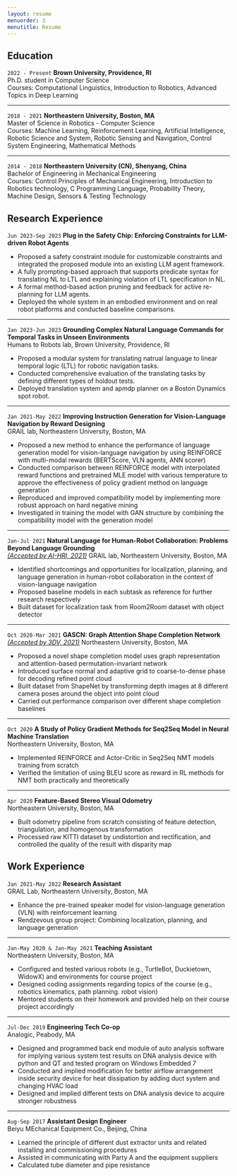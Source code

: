 ```yaml
---
layout: resume
menuorder: 3
menutitle: Resume
---
```

## Education
`2022 - Present`
__Brown University, Providence, RI__ <br>
Ph.D. student in Computer Science <br>
Courses: Computational Linguistics, Introduction to Robotics, Advanced Topics in Deep Learning

---
`2018 - 2021`
__Northeastern University, Boston, MA__ <br>
Master of Science in Robotics - Computer Science <br>
Courses: Machine Learning, Reinforcement Learning, Artificial Intelligence, Robotic Science and System, Robotic Sensing and Navigation, Control System Engineering, Mathematical Methods

---
`2014 - 2018`
__Northeastern University (CN), Shenyang, China__ <br>
Bachelor of Engineering in Mechanical Engineering <br>
Courses: Control Principles of Mechanical Engineering, Introduction to Robotics technology, C Programming Language, Probability Theory, Machine Design, Sensors & Testing Technology


## Research Experience
<!-- _Keyword: Language Grounding, Robotics_ -->
`Jun 2023-Sep 2023`
__Plug in the Safety Chip: Enforcing Constraints for LLM-driven Robot Agents__ <br>
- Proposed a safety constraint module for customizable constraints and integrated the proposed module into an existing LLM agent framework.
- A fully prompting-based approach that supports predicate syntax for translating NL to LTL and explaining violation of LTL specification in NL.
- A formal method-based action pruning and feedback for active re-planning for LLM agents.
- Deployed the whole system in an embodied environment and on real robot platforms and conducted baseline comparisons.

---
`Jan 2023-Jun 2023`
__Grounding Complex Natural Language Commands for Temporal Tasks in Unseen Environments__ <br>
Humans to Robots lab, Brown University, Providence, RI
- Proposed a modular system for translating natrual language to linear temporal logic (LTL) for robotic navigation tasks.
- Conducted comprehensive evaluation of the translating tasks by defining different types of holdout tests.
- Deployed translation system and apmdp planner on a Boston Dynamics spot robot.

---
`Jan 2021-May 2022`
__Improving Instruction Generation for Vision-Language Navigation by Reward Designing__ <br>
GRAIL lab, Northeastern University, Boston, MA
- Proposed a new method to enhance the performance of language generation model for vision-language navigation by using REINFORCE with multi-modal rewards (BERTScore, VLN agents, ANN scorer)
- Conducted comparison between REINFORCE model with interpolated reward functions and pretrained MLE model with various temperature to approve the effectiveness of policy gradient method on language generation
- Reproduced and improved compatibility model by implementing more robust approach on hard negative mining
- Investigated in training the model with GAN structure by combining the compatibility model with the generation model

---
`Jan-Jul 2021`
__Natural Language for Human-Robot Collaboration: Problems Beyond Language Grounding__ <br>
[<ins>*(Accepted by AI-HRI, 2021)*</ins>](https://arxiv.org/abs/2110.04441) GRAIL lab, Northeastern University, Boston, MA
- Identified shortcomings and opportunities for localization, planning, and language generation in human-robot collaboration in the context of vision-language navigation
- Proposed baseline models in each subtask as reference for further research respectively
- Built dataset for localization task from Room2Room dataset with object detector

---
`Oct 2020-Mar 2021`
__GASCN: Graph Attention Shape Completion Network__ <br>
[<ins>*(Accepted by 3DV, 2021)*</ins>](https://3dv2021.surrey.ac.uk/papers/095.html) Northeastern University, Boston, MA
- Proposed a novel shape completion model uses graph representation and attention-based permutation-invariant network
- Introduced surface normal and adaptive grid to coarse-to-dense phase for decoding refined point cloud
- Built dataset from ShapeNet by transforming depth images at 8 different camera poses around the object into point cloud
- Carried out performance comparison over different shape completion baselines

---
`Oct 2020`
__A Study of Policy Gradient Methods for Seq2Seq Model in Neural Machine Translation__ <br>
Northeastern University, Boston, MA
- Implemented REINFORCE and Actor-Critic in Seq2Seq NMT models training from scratch
- Verified the limitation of using BLEU score as reward in RL methods for NMT both practically and theoretically

---
`Apr 2020`
__Feature-Based Stereo Visual Odometry__ <br>
Northeastern University, Boston, MA
- Built odometry pipeline from scratch consisting of feature detection, triangulation, and homogenous transformation
- Processed raw KITTI dataset by undistortion and rectification, and controlled the quality of the result with disparity map
<!-- A list is also available [online](https://scholar.google.co.uk/citations?user=LTOTl0YAAAAJ) -->

## Work Experience

`Jan 2021-May 2022`
__Research Assistant__ <br>
GRAIL Lab, Northeastern University, Boston, MA
- Enhance the pre-trained speaker model for vision-language generation (VLN) with reinforcement learning
- Rendzevous group project: Combining localization, planning, and language generation

---
`Jan-May 2020 & Jan-May 2021`
__Teaching Assistant__ <br>
Northeastern University, Boston, MA
- Configured and tested various robots (e.g., TurtleBot, Duckietown, WidowX) and environments for course project
- Designed coding assignments regarding topics of the course (e.g., robotics kinematics, path planning. robot vision)
- Mentored students on their homework and provided help on their course project accordingly

---
`Jul-Dec 2019`
__Engineering Tech Co-op__ <br>
Analogic, Peabody, MA
- Designed and programmed back end module of auto analysis software for implying various system test results on DNA analysis device with python and QT and tested program on Windows Embedded 7
- Conducted and implied modification for better airflow arrangement inside security device for heat dissipation by adding duct system and changing HVAC load
- Designed and implied different tests on DNA analysis device to acquire stronger robustness

---
`Aug-Sep 2017`
__Assistant Design Engineer__ <br>
Beiyu MEchanical Equipment Co., Beijing, China
-	Learned the principle of different dust extractor units and related installing and commissioning procedures
-	Assisted in communicating with Party A and the equipment suppliers
-	Calculated tube diameter and pipe resistance


<!-- ### Footer

Last updated: May 2013 -->
